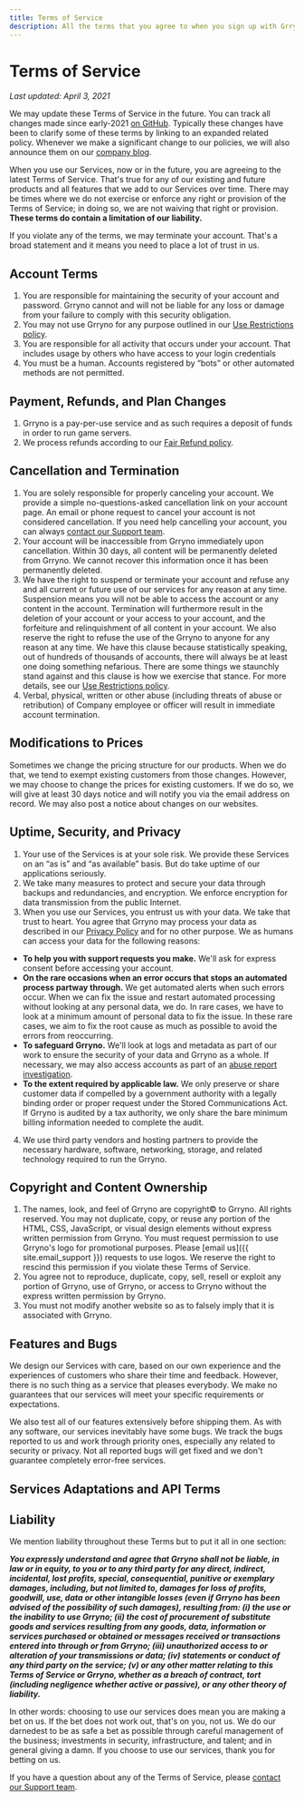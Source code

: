 ```yaml
---
title: Terms of Service
description: All the terms that you agree to when you sign up with Grryno.
---
```


# Terms of Service

*Last updated: April 3, 2021*

We may update these Terms of Service in the future. You can track all changes made since early-2021 [on GitHub](https://github.com/rejacobson/policies). Typically these changes have been to clarify some of these terms by linking to an expanded related policy. Whenever we make a significant change to our policies, we will also announce them on our [company blog](https://grryno.com/blog).

When you use our Services, now or in the future, you are agreeing to the latest Terms of Service. That's true for any of our existing and future products and all features that we add to our Services over time. There may be times where we do not exercise or enforce any right or provision of the Terms of Service; in doing so, we are not waiving that right or provision. **These terms do contain a limitation of our liability.**

If you violate any of the terms, we may terminate your account. That's a broad statement and it means you need to place a lot of trust in us.

## Account Terms

1. You are responsible for maintaining the security of your account and password. Grryno cannot and will not be liable for any loss or damage from your failure to comply with this security obligation.
2. You may not use Grryno for any purpose outlined in our [Use Restrictions policy](../abuse/index.md).
3. You are responsible for all activity that occurs under your account. That includes usage by others who have access to your login credentials
4. You must be a human. Accounts registered by “bots” or other automated methods are not permitted.

## Payment, Refunds, and Plan Changes

1. Grryno is a pay-per-use service and as such requires a deposit of funds in order to run game servers.
2. We process refunds according to our [Fair Refund policy](../refund/index.md).

## Cancellation and Termination

1. You are solely responsible for properly canceling your account. We provide a simple no-questions-asked cancellation link on your account page. An email or phone request to cancel your account is not considered cancellation. If you need help cancelling your account, you can always [contact our Support team](support@grryno.com).
2. Your account will be inaccessible from Grryno immediately upon cancellation. Within 30 days, all content will be permanently deleted from Grryno. We cannot recover this information once it has been permanently deleted.
3. We have the right to suspend or terminate your account and refuse any and all current or future use of our services for any reason at any time. Suspension means you will not be able to access the account or any content in the account. Termination will furthermore result in the deletion of your account or your access to your account, and the forfeiture and relinquishment of all content in your account. We also reserve the right to refuse the use of the Grryno to anyone for any reason at any time. We have this clause because statistically speaking, out of hundreds of thousands of accounts, there will always be at least one doing something nefarious. There are some things we staunchly stand against and this clause is how we exercise that stance. For more details, see our [Use Restrictions policy](../abuse/index.md).
5. Verbal, physical, written or other abuse (including threats of abuse or retribution) of Company employee or officer will result in immediate account termination.

## Modifications to Prices

Sometimes we change the pricing structure for our products. When we do that, we tend to exempt existing customers from those changes. However, we may choose to change the prices for existing customers. If we do so, we will give at least 30 days notice and will notify you via the email address on record. We may also post a notice about changes on our websites.

## Uptime, Security, and Privacy

1. Your use of the Services is at your sole risk. We provide these Services on an “as is” and “as available” basis. But do take uptime of our applications seriously.
2. We take many measures to protect and secure your data through backups and redundancies, and encryption. We enforce encryption for data transmission from the public Internet.
3. When you use our Services, you entrust us with your data. We take that trust to heart. You agree that Grryno may process your data as described in our [Privacy Policy](../privacy/index.md) and for no other purpose. We as humans can access your data for the following reasons:
  - **To help you with support requests you make.** We'll ask for express consent before accessing your account.
  - **On the rare occasions when an error occurs that stops an automated process partway through.** We get automated alerts when such errors occur. When we can fix the issue and restart automated processing without looking at any personal data, we do. In rare cases, we have to look at a minimum amount of personal data to fix the issue. In these rare cases, we aim to fix the root cause as much as possible to avoid the errors from reoccurring.
  - **To safeguard Grryno.** We'll look at logs and metadata as part of our work to ensure the security of your data and Grryno as a whole. If necessary, we may also access accounts as part of an [abuse report investigation](../abuse/how-we-handle/index.md).
  - **To the extent required by applicable law.** We only preserve or share customer data if compelled by a government authority with a legally binding order or proper request under the Stored Communications Act. If Grryno is audited by a tax authority, we only share the bare minimum billing information needed to complete the audit.

4. We use third party vendors and hosting partners to provide the necessary hardware, software, networking, storage, and related technology required to run the Grryno.

## Copyright and Content Ownership

1. The names, look, and feel of Grryno are copyright© to Grryno. All rights reserved. You may not duplicate, copy, or reuse any portion of the HTML, CSS, JavaScript, or visual design elements without express written permission from Grryno. You must request permission to use Grryno's logo for promotional purposes. Please [email us]({{ site.email_support }}) requests to use logos. We reserve the right to rescind this permission if you violate these Terms of Service.
5. You agree not to reproduce, duplicate, copy, sell, resell or exploit any portion of Grryno, use of Grryno, or access to Grryno without the express written permission by Grryno.
6. You must not modify another website so as to falsely imply that it is associated with Grryno.

## Features and Bugs

We design our Services with care, based on our own experience and the experiences of customers who share their time and feedback. However, there is no such thing as a service that pleases everybody. We make no guarantees that our services will meet your specific requirements or expectations.

We also test all of our features extensively before shipping them. As with any software, our services inevitably have some bugs. We track the bugs reported to us and work through priority ones, especially any related to security or privacy. Not all reported bugs will get fixed and we don't guarantee completely error-free services.

## Services Adaptations and API Terms

## Liability

We mention liability throughout these Terms but to put it all in one section:

***You expressly understand and agree that Grryno shall not be liable, in law or in equity, to you or to any third party for any direct, indirect, incidental, lost profits, special, consequential, punitive or exemplary damages, including, but not limited to, damages for loss of profits, goodwill, use, data or other intangible losses (even if Grryno has been advised of the possibility of such damages), resulting from: (i) the use or the inability to use Grryno; (ii) the cost of procurement of substitute goods and services resulting from any goods, data, information or services purchased or obtained or messages received or transactions entered into through or from Grryno; (iii) unauthorized access to or alteration of your transmissions or data; (iv) statements or conduct of any third party on the service; (v) or any other matter relating to this Terms of Service or Grryno, whether as a breach of contract, tort (including negligence whether active or passive), or any other theory of liability.***

In other words: choosing to use our services does mean you are making a bet on us. If the bet does not work out, that's on you, not us. We do our darnedest to be as safe a bet as possible through careful management of the business; investments in security, infrastructure, and talent; and in general giving a damn. If you choose to use our services, thank you for betting on us.

If you have a question about any of the Terms of Service, please [contact our Support team](support@grryno.com).
